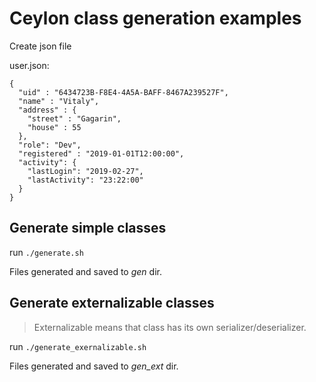 # Ceylon class generation examples

Create json file

user.json:

    {
      "uid" : "6434723B-F8E4-4A5A-BAFF-8467A239527F",
      "name" : "Vitaly",
      "address" : {
        "street" : "Gagarin",
        "house" : 55
      },
      "role": "Dev",
      "registered" : "2019-01-01T12:00:00",
      "activity": {
        "lastLogin": "2019-02-27",
        "lastActivity": "23:22:00"
      }
    }

## Generate simple classes

run `./generate.sh`

Files generated and saved to *gen* dir.


## Generate externalizable classes

> Externalizable means that class has its own serializer/deserializer.

run `./generate_exernalizable.sh`

Files generated and saved to *gen_ext* dir.


